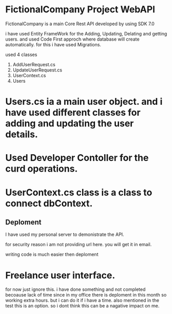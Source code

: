 # FictionalCompany  Project WebAPI

FictionalCompany is a main Core Rest API developed by using SDK 7.0

i have used Entity FrameWork for the Adding, Updating, Delating and getting users. and used Code First approch where database will create automatically. for this i have used Migrations. 

used 4 classes 

1. AddUserRequest.cs
2. UpdateUserRequest.cs
3. UserContext.cs
4. Users

# Users.cs ia a main user object. and i have used different classes for adding and updating the user details. 

# Used Developer Contoller for the curd operations.

# UserContext.cs class is a class to connect dbContext.

## Deploment

I have used my personal server to demonistrate the API. 

for security reason i am not providing url here. you will get it in email.

writing code is much easier then deploment 




# Freelance user interface.

for now just ignore this. i have done something and not completed becoause lack of time since in my office there is deploment in this month so working extra hours. but i can do it if i have a time. also mentioned in the test this is an option. so i dont think this can be a nagative impact on me.
